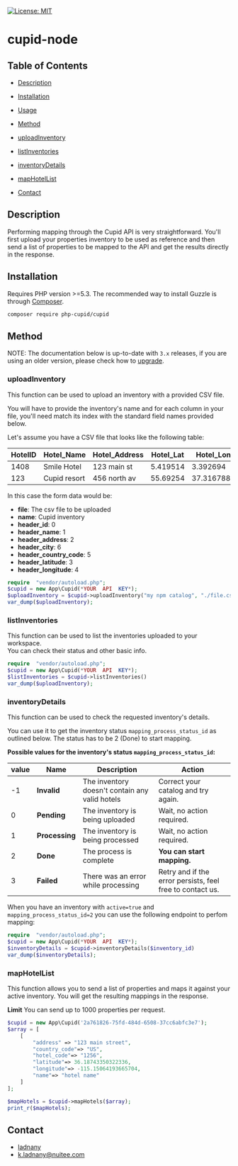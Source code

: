 
[![License: MIT](https://img.shields.io/badge/License-MIT-yellow.svg)](https://opensource.org/licenses/MIT)

# cupid-node

## Table of Contents

- [Description](#description)

- [Installation](#installation)

- [Usage](#usage)

- [Method](#method)

- [uploadInventory](#plain-text-or-html)

- [listInventories](#json)

- [inventoryDetails](#simple-post)

- [mapHotelList](#post-with-json)

- [Contact](#contact)

## Description
Performing mapping through the Cupid API is very straightforward. You'll first upload your properties inventory to be used as reference and then send a list of properties to be mapped to the API and get the results directly in the response.
## Installation
Requires PHP version >=5.3.
The recommended way to install Guzzle is through  [Composer](https://getcomposer.org/).
```sh
composer require php-cupid/cupid
```
## Method

NOTE: The documentation below is up-to-date with `3.x` releases, if you are using an older version, please check how to [upgrade](#upgrading).

### uploadInventory
This function can be used to upload an inventory with a provided CSV file.  
  
You will have to provide the inventory's name and for each column in your file, you'll need match its index with the standard field names provided below.

Let's assume you have a CSV file that looks like the following table:
<table><thead><tr><th>HotelID</th><th>Hotel_Name</th><th>Hotel_Address</th><th>Hotel_Lat</th><th>Hotel_Lon</th><th>Country</th><th>City</th><th>...</th></tr></thead><tbody><tr><td>1408</td><td>Smile Hotel</td><td>123 main st</td><td>5.419514</td><td>3.392694</td><td>AU</td><td>Adelaid</td><td>...</td></tr><tr><td>123</td><td>Cupid resort</td><td>456 north av</td><td>55.69254</td><td>37.3167887</td><td>MA</td><td>Zagoura</td><td>...</td></tr></tbody></table>

In this case the form data would be:
-   **file**: The csv file to be uploaded
-   **name**: Cupid inventory
-   **header_id**: 0
-   **header_name**: 1
-   **header_address**: 2
-   **header_city**: 6
-   **header_country_code**: 5
-   **header_latitude**: 3
-   **header_longitude**: 4
```php
require  "vendor/autoload.php";
$cupid = new App\Cupid(*YOUR  API  KEY*);
$uploadInventory = $cupid->uploadInventory("my npm catalog", "./file.csv", 0, 1, 2, 3, 4, 5, 6)
var_dump($uploadInventory);
```
### listInventories

This function can be used to list the inventories uploaded to your workspace.  
You can check their status and other basic info.
```php
require  "vendor/autoload.php";
$cupid = new App\Cupid(*YOUR  API  KEY*);
$listInventories = $cupid->listInventories()
var_dump($uploadInventory);
```
### inventoryDetails

This function can be used to check the requested inventory's details.

You can use it to get the inventory status  `mapping_process_status_id`  as outlined below. The status has to be 2 (Done) to start mapping.

**Possible values for the inventory's status  `mapping_process_status_id`:**

<table><thead><tr><th>value</th><th>Name</th><th>Description</th><th>Action</th></tr></thead><tbody><tr><td>-1</td><td><strong>Invalid</strong></td><td>The inventory doesn't contain any valid hotels</td><td>Correct your catalog and try again.</td></tr><tr><td>0</td><td><strong>Pending</strong></td><td>The inventory is being uploaded</td><td>Wait, no action required.</td></tr><tr><td>1</td><td><strong>Processing</strong></td><td>The inventory is being processed</td><td>Wait, no action required.</td></tr><tr><td>2</td><td><strong>Done</strong></td><td>The process is complete</td><td><strong>You can start mapping.</strong></td></tr><tr><td>3</td><td><strong>Failed</strong></td><td>There was an error while processing</td><td>Retry and if the error persists, feel free to contact us.</td></tr></tbody></table>

When you have an inventory with `active=true` and `mapping_process_status_id=2` you can use the following endpoint to perfom mapping:
```php
require  "vendor/autoload.php";
$cupid = new App\Cupid(*YOUR  API  KEY*);
$inventoryDetails = $cupid->inventoryDetails($inventory_id)
var_dump($inventoryDetails);
```
### mapHotelList
This function allows you to send a list of properties and maps it against your active inventory. You will get the resulting mappings in the response.

**Limit**
You can send up to 1000 properties per request.
```php
$cupid = new App\Cupid('2a761826-75fd-484d-6508-37cc6abfc3e7');
$array = [
	[
		"address" => "123 main street",
		"country_code"=> "US",
		"hotel_code"=> "1256",
		"latitude"=> 36.18743350322336,
		"longitude"=> -115.15064193665704,
		"name"=> "hotel name"
	]
];

$mapHotels = $cupid->mapHotels($array);
print_r($mapHotels);
```

## Contact
- [ladnany](https://github.com/ladnany)
- [k.ladnany@nuitee.com](mailto:k.ladnany@nuitee.com)